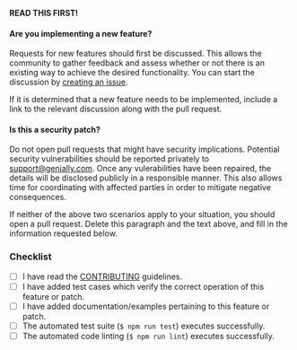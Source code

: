 **READ THIS FIRST!**

#### Are you implementing a new feature?

Requests for new features should first be discussed.
This allows the community to gather feedback and assess whether or not there is
an existing way to achieve the desired functionality.
You can start the discussion by [creating an issue](https://github.com/Genially/passport-google-one-tap/issues).

If it is determined that a new feature needs to be implemented, include a link
to the relevant discussion along with the pull request.

#### Is this a security patch?

Do not open pull requests that might have security implications. Potential
security vulnerabilities should be reported privately to support@genially.com.
Once any vulerabilities have been repaired, the details will be disclosed
publicly in a responsible manner. This also allows time for coordinating with
affected parties in order to mitigate negative consequences.

If neither of the above two scenarios apply to your situation, you should open
a pull request. Delete this paragraph and the text above, and fill in the
information requested below.

<!-- Provide a brief summary of the request in the title field above. -->

<!-- Provide a detailed description of your use case, including as much -->
<!-- detail as possible about what you are trying to accomplish and why. -->
<!-- If this patch closes an open issue, include a reference to the issue -->
<!-- number. -->

### Checklist

<!-- Place an `x` in the boxes that apply.  If you are unsure, please ask and -->
<!-- we will help. -->

- [ ] I have read the [CONTRIBUTING](https://github.com/Genially/passport-google-one-tap/blob/master/CONTRIBUTING.md) guidelines.
- [ ] I have added test cases which verify the correct operation of this feature or patch.
- [ ] I have added documentation/examples pertaining to this feature or patch.
- [ ] The automated test suite (`$ npm run test`) executes successfully.
- [ ] The automated code linting (`$ npm run lint`) executes successfully.
